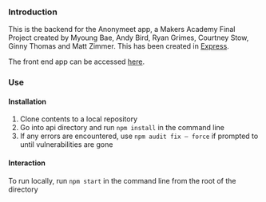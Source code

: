 ### Introduction

This is the backend for the Anonymeet app, a Makers Academy Final Project created by Myoung Bae, Andy Bird, Ryan Grimes, Courtney Stow, Ginny Thomas and Matt Zimmer. This has been created in [Express](https://expressjs.com/).

The front end app can be accessed [here](https://github.com/mhbae-dev/anonymeet).

### Use

#### Installation

1. Clone contents to a local repository
2. Go into api directory and run `npm install` in the command line
3. If any errors are encountered, use `npm audit fix — force` if prompted to until vulnerabilities are gone

#### Interaction

To run locally, run `npm start` in the command line from the root of the directory
